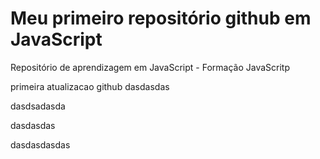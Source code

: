 # Meu primeiro repositório github em JavaScript
Repositório de aprendizagem em JavaScript - Formação JavaScritp 

primeira atualizacao github
dasdasdas


dasdsadasda


dasdasdas



dasdasdasdas

